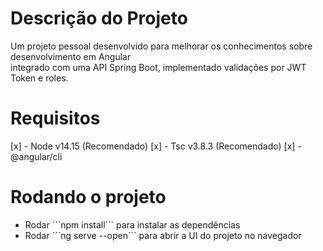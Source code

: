 # Descrição do Projeto
<p>Um projeto pessoal desenvolvido para melhorar os conhecimentos sobre desenvolvimento em Angular<br>
integrado com uma API Spring Boot, implementado validações por JWT Token e roles.
</p>

# Requisitos
[x] - Node v14.15 (Recomendado)
[x] - Tsc v3.8.3 (Recomendado)
[x] - @angular/cli

# Rodando o projeto
<ul>
  <li>Rodar ```npm install``` para instalar as dependências</li>
  <li>Rodar ```ng serve --open``` para abrir a UI do projeto no navegador</li>
</ul>
